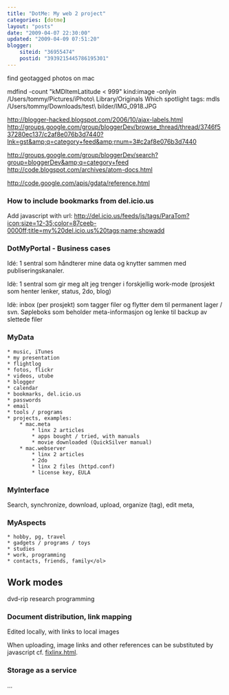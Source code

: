 ```yaml
---
title: "DotMe: My web 2 project"
categories: [dotme]
layout: "posts"
date: "2009-04-07 22:30:00"
updated: "2009-04-09 07:51:20"
blogger:
    siteid: "36955474"
    postid: "3939215445786195301"
---
```


find geotagged photos on mac


mdfind -count "kMDItemLatitude &lt; 999" kind:image -onlyin /Users/tommy/Pictures/iPhoto\ Library/Originals
Which spotlight tags:
mdls /Users/tommy/Downloads/test\ bilder/IMG_0918.JPG


http://blogger-hacked.blogspot.com/2006/10/ajax-labels.html
http://groups.google.com/group/bloggerDev/browse_thread/thread/3746f537280ec137/c2af8e076b3d7440?lnk=gst&amp;q=category+feed&amp;rnum=3#c2af8e076b3d7440

http://groups.google.com/group/bloggerDev/search?group=bloggerDev&amp;q=category+feed
http://code.blogspot.com/archives/atom-docs.html

http://code.google.com/apis/gdata/reference.html

### How to include bookmarks from del.icio.us
Add javascript with url: http://del.icio.us/feeds/js/tags/ParaTom?icon;size=12-35;color=87ceeb-0000ff;title=my%20del.icio.us%20tags;name;showadd

### DotMyPortal - Business cases
Idé: 1 sentral som håndterer mine data og knytter sammen med publiseringskanaler.

Idè: 1 sentral som gir meg alt jeg trenger i forskjellig work-mode (prosjekt som henter lenker, status, 2do, blog)

Idè: inbox (per prosjekt) som tagger filer og flytter dem til permanent lager / svn. Søpleboks som beholder meta-informasjon og lenke til backup av slettede filer

### MyData
	* music, iTunes
	* my presentation
	* flightlog
	* fotos, flickr
	* videos, utube
	* blogger
	* calendar
	* bookmarks, del.icio.us
	* passwords
	* email
	* tools / programs
	* projects, examples:
		* mac.meta
			* linx 2 articles
			* apps bought / tried, with manuals
			* movie downloaded (QuickSilver manual)
		* mac.webserver
			* linx 2 articles
			* 2do
			* linx 2 files (httpd.conf)
			* license key, EULA

### MyInterface
Search, synchronize, download, upload, organize (tag), edit meta,

### MyAspects

	* hobby, pg, travel
	* gadgets / programs / toys
	* studies
	* work, programming
	* contacts, friends, family</ol>

## Work modes
dvd-rip research programming

### Document distribution, link mapping
Edited locally, with links to local images

When uploading, image links and other references can be substituted by javascript
cf. <a href='http://www.blogger.com/fixlinx.html'>fixlinx.html</a>.

### Storage as a service
...
